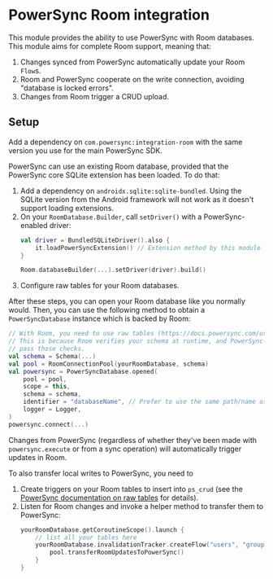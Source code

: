 # PowerSync Room integration

This module provides the ability to use PowerSync with Room databases. This module aims for complete
Room support, meaning that:

1. Changes synced from PowerSync automatically update your Room `Flow`s.
2. Room and PowerSync cooperate on the write connection, avoiding "database is locked errors".
3. Changes from Room trigger a CRUD upload.

## Setup

Add a dependency on `com.powersync:integration-room` with the same version you use for the main
PowerSync SDK.

PowerSync can use an existing Room database, provided that the PowerSync core SQLite extension has
been loaded. To do that:

1. Add a dependency on `androidx.sqlite:sqlite-bundled`. Using the SQLite version from the Android
   framework will not work as it doesn't support loading extensions.
2. On your `RoomDatabase.Builder`, call `setDriver()` with a PowerSync-enabled driver: 
    ```Kotlin
    val driver = BundledSQLiteDriver().also {
        it.loadPowerSyncExtension() // Extension method by this module
    }
    
    Room.databaseBuilder(...).setDriver(driver).build()
    ```
3. Configure raw tables for your Room databases.

After these steps, you can open your Room database like you normally would. Then, you can use the
following method to obtain  a `PowerSyncDatabase` instance which is backed by Room:

```Kotlin
// With Room, you need to use raw tables (https://docs.powersync.com/usage/use-case-examples/raw-tables).
// This is because Room verifies your schema at runtime, and PowerSync-managed views will not
// pass those checks.
val schema = Schema(...)
val pool = RoomConnectionPool(yourRoomDatabase, schema)
val powersync = PowerSyncDatabase.opened(
    pool = pool,
    scope = this,
    schema = schema,
    identifier = "databaseName", // Prefer to use the same path/name as your Room database
    logger = Logger,
)
powersync.connect(...)
```

Changes from PowerSync (regardless of whether they've been made with `powersync.execute` or from a
sync operation) will automatically trigger updates in Room.

To also transfer local writes to PowerSync, you need to

1. Create triggers on your Room tables to insert into `ps_crud` (see the
   [PowerSync documentation on raw tables](https://docs.powersync.com/usage/use-case-examples/raw-tables#capture-local-writes-with-triggers)
   for details).
2. Listen for Room changes and invoke a helper method to transfer them to PowerSync:
    ```Kotlin
    yourRoomDatabase.getCoroutineScope().launch {
        // list all your tables here
        yourRoomDatabase.invalidationTracker.createFlow("users", "groups", /*...*/).collect {
            pool.transferRoomUpdatesToPowerSync()
        }
    }
    ```

